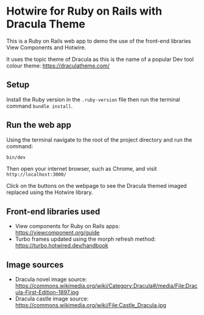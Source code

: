 # Hotwire for Ruby on Rails with Dracula Theme

This is a Ruby on Rails web app to demo the use of the front-end libraries View Components and Hotwire.

It uses the topic theme of Dracula as this is the name of a popular Dev tool colour theme: https://draculatheme.com/

## Setup

Install the Ruby version in the `.ruby-version` file then run the terminal command `bundle install`.

## Run the web app

Using the terminal navigate to the root of the project directory and run the command:

```sh
bin/dev
```

Then open your internet browser, such as Chrome, and visit `http://localhost:3000/`

Click on the buttons on the webpage to see the Dracula themed imaged replaced using the Hotwire library.

## Front-end libraries used

- View components for Ruby on Rails apps: https://viewcomponent.org/guide
- Turbo frames updated using the morph refresh method: https://turbo.hotwired.dev/handbook

## Image sources

- Dracula novel image source: https://commons.wikimedia.org/wiki/Category:Dracula#/media/File:Dracula-First-Edition-1897.jpg
- Dracula castle image source: https://commons.wikimedia.org/wiki/File:Castle_Dracula.jpg
